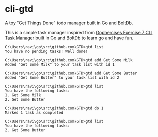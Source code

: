 # cli-gtd
A toy "Get Things Done" todo manager built in Go and BoltDb.

This is a simple task manager inspired from [Gophercises Exercise 7 CLI Task Manager](https://gophercises.com/exercises/task) built in Go and BoltDb to learn go and have fun.

```
C:\Users\ravi\go\src\github.com\GTD>gtd list
You have no pending tasks! Well done!

C:\Users\ravi\go\src\github.com\GTD>gtd add Get Some Milk
Added "Get Some Milk" to your task list with id 1

C:\Users\ravi\go\src\github.com\GTD>gtd add Get Some Butter
Added "Get Some Butter" to your task list with id 2

C:\Users\ravi\go\src\github.com\GTD>gtd list
You have the following tasks:
1. Get Some Milk
2. Get Some Butter

C:\Users\ravi\go\src\github.com\GTD>gtd do 1
Marked 1 task as completed

C:\Users\ravi\go\src\github.com\GTD>gtd list
You have the following tasks:
2. Get Some Butter
```

